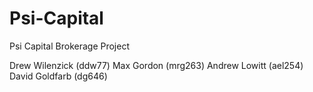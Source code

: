 # Psi-Capital
Psi Capital Brokerage Project

Drew Wilenzick (ddw77)
Max Gordon (mrg263)
Andrew Lowitt (ael254)
David Goldfarb (dg646)
